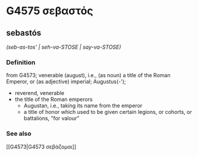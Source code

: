 # G4575 σεβαστός

## sebastós

_(seb-as-tos' | seh-va-STOSE | say-va-STOSE)_

### Definition

from G4573; venerable (august), i.e., (as noun) a title of the Roman Emperor, or (as adjective) imperial; Augustus(-'); 

- reverend, venerable
- the title of the Roman emperors
  - Augustan, i.e., taking its name from the emperor
  - a title of honor which used to be given certain legions, or cohorts, or battalions, &quot;for valour&quot;

### See also

[[G4573|G4573 σεβάζομαι]]

